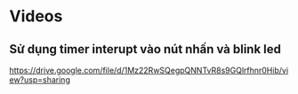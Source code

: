# Videos

## Sử dụng timer interupt vào nút nhấn và blink led

https://drive.google.com/file/d/1Mz22RwSQegpQNNTvR8s9GQlrfhnr0Hib/view?usp=sharing
